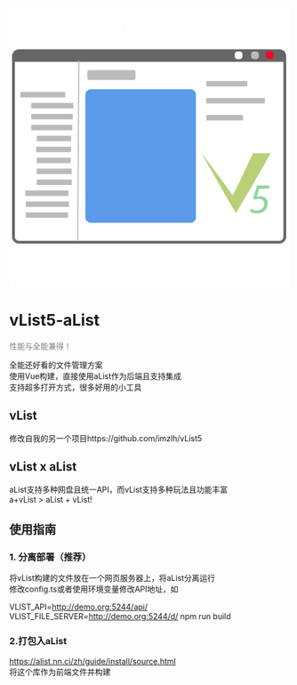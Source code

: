 ![vList5](public/favicon.svg)

# vList5-aList
<span style="color: gray">性能与全能兼得！</span>

全能还好看的文件管理方案<br>
使用Vue构建，直接使用aList作为后端且支持集成<br>
支持超多打开方式，很多好用的小工具

## vList
修改自我的另一个项目https://github.com/imzlh/vList5

## vList x aList
aList支持多种网盘且统一API，而vList支持多种玩法且功能丰富<br>
a+vList > aList + vList!

## 使用指南

### 1. 分离部署（推荐）
将vList构建的文件放在一个网页服务器上，将aList分离运行<br>
修改config.ts或者使用环境变量修改API地址，如

   VLIST_API=http://demo.org:5244/api/ VLIST_FILE_SERVER=http://demo.org:5244/d/ npm run build

### 2.打包入aList
https://alist.nn.ci/zh/guide/install/source.html<br>
将这个库作为前端文件并构建